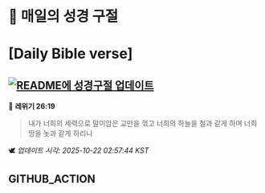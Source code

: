 # 🙏 매일의 성경 구절
# [Daily Bible verse]
## [![README에 성경구절 업데이트](https://github.com/DONGSUKA/first_test/actions/workflows/update-readme-bible.yml/badge.svg)](https://github.com/DONGSUKA/first_test/actions/workflows/update-readme-bible.yml)
<!-- START_BIBLE_VERSE -->
📖 **레위기 26:19**
> 내가 너희의 세력으로 말미암은 교만을 꺾고 너희의 하늘을 철과 같게 하며 너희 땅을 놋과 같게 하리니

🕊️ _업데이트 시각: 2025-10-22 02:57:44 KST_
  <!-- END_BIBLE_VERSE -->
## GITHUB_ACTION
